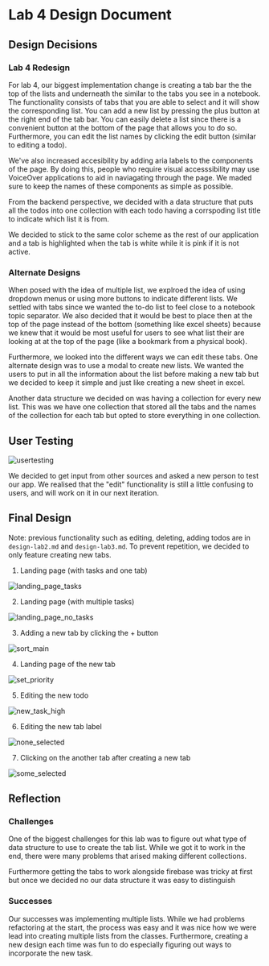 # Lab 4 Design Document

## Design Decisions
### Lab 4 Redesign

For lab 4, our biggest implementation change is creating a tab bar the the top of the lists and underneath the similar to the tabs you see in a notebook. The functionality consists of tabs that you are able to select and it will show the corresponding list. You can add a new list by pressing the plus button at the right end of the tab bar. You can easily delete a list since there is a convenient button at the bottom of the page that allows you to do so. Furthermore, you can edit the list names by clicking the edit button (similar to editing a todo).

We've also increased accesibility by adding aria labels to the components of the page. By doing this, people who require visual accesssibility may use VoiceOver applications to aid in naviagating through the page. We maded sure to keep the names of these components as simple as possible.

From the backend perspective, we decided with a data structure that puts all the todos into one collection with each todo having a corrspoding list title to indicate which list it is from.

We decided to stick to the same color scheme as the rest of our application and a tab is highlighted when the tab is white while it is pink if it is not active.

### Alternate Designs

When posed with the idea of multiple list, we explroed the idea of using dropdown menus or using more buttons to indicate different lists. We settled with tabs since we wanted the to-do list to feel close to a notebook topic separator. We also decided that it would be best to place then at the top of the page instead of the bottom (something like excel sheets) because we knew that it would be most useful for users to see what list their are looking at at the top of the page (like a bookmark from a physical book). 

Furthermore, we looked into the different ways we can edit these tabs. One alternate design was to use a modal to create new lists. We wanted the users to put in all the information about the list before making a new tab but we decided to keep it simple and just like creating a new sheet in excel.

Another data structure we decided on was having a collection for every new list. This was we have one collection that stored all the tabs and the names of the collection for each tab but opted to store everything in one collection. 

## User Testing

![usertesting](images/usertest_4.png)

We decided to get input from other sources and asked a new person to test our app. We realised that the "edit" functionality is still a little confusing to users, and will work on it in our next iteration.

## Final Design
Note: previous functionality such as editing, deleting, adding todos are in `design-lab2.md` and `design-lab3.md`. To prevent repetition, we decided to only feature creating new tabs.

1. Landing page (with tasks and one tab)

![landing_page_tasks](images/first.png)

2. Landing page (with multiple tasks)

![landing_page_no_tasks](images/second.png)

3. Adding a new tab by clicking the + button

![sort_main](images/third.png)

4. Landing page of the new tab

![set_priority](images/fourth.png)

5. Editing the new todo

![new_task_high](images/fifth.png)

6. Editing the new tab label

![none_selected](images/sixth.png)

7. Clicking on the another tab after creating a new tab

![some_selected](images/seventh.png)

## Reflection
### Challenges

One of the biggest challenges for this lab was to figure out what type of data structure to use to create the tab list. While we got it to work in the end, there were many problems that arised making different collections.

Furthermore getting the tabs to work alongside firebase was tricky at first but once we decided no our data structure it was easy to distinguish

### Successes

Our successes was implementing multiple lists. While we had problems refactoring at the start, the process was easy and it was nice how we were lead into creating multiple lists from the classes. Furthermore, creating a new design each time was fun to do especially figuring out ways to incorporate the new task.